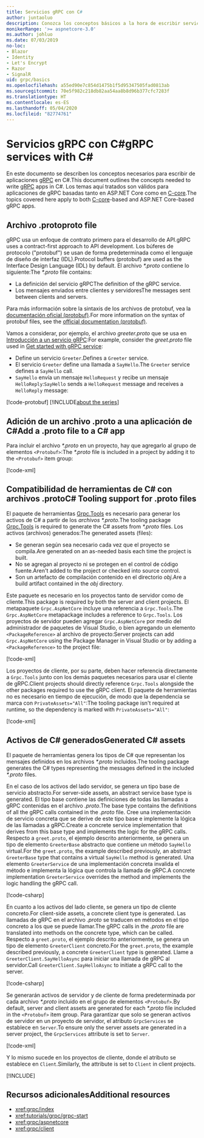 ```yaml
---
title: Servicios gRPC con C#
author: juntaoluo
description: Conozca los conceptos básicos a la hora de escribir servicios gRPC con C#.
monikerRange: '>= aspnetcore-3.0'
ms.author: johluo
ms.date: 07/03/2019
no-loc:
- Blazor
- Identity
- Let's Encrypt
- Razor
- SignalR
uid: grpc/basics
ms.openlocfilehash: a55ed90e7c854d1475b1f5d95347505fad0813ab
ms.sourcegitcommit: 70e5f982c218db82aa54aa8b8d96b377cfc7283f
ms.translationtype: HT
ms.contentlocale: es-ES
ms.lasthandoff: 05/04/2020
ms.locfileid: "82774761"
---
```

# <a name="grpc-services-with-c"></a><span data-ttu-id="664fb-103">Servicios gRPC con C\#</span><span class="sxs-lookup"><span data-stu-id="664fb-103">gRPC services with C\#</span></span>

<span data-ttu-id="664fb-104">En este documento se describen los conceptos necesarios para escribir de aplicaciones [gRPC](https://grpc.io/docs/guides/) en C#.</span><span class="sxs-lookup"><span data-stu-id="664fb-104">This document outlines the concepts needed to write [gRPC](https://grpc.io/docs/guides/) apps in C#.</span></span> <span data-ttu-id="664fb-105">Los temas aquí tratados son válidos para aplicaciones de gRPC basadas tanto en ASP.NET Core como en [C-core](https://grpc.io/blog/grpc-stacks).</span><span class="sxs-lookup"><span data-stu-id="664fb-105">The topics covered here apply to both [C-core](https://grpc.io/blog/grpc-stacks)-based and ASP.NET Core-based gRPC apps.</span></span>

## <a name="proto-file"></a><span data-ttu-id="664fb-106">Archivo .proto</span><span class="sxs-lookup"><span data-stu-id="664fb-106">proto file</span></span>

<span data-ttu-id="664fb-107">gRPC usa un enfoque de contrato primero para el desarrollo de API.</span><span class="sxs-lookup"><span data-stu-id="664fb-107">gRPC uses a contract-first approach to API development.</span></span> <span data-ttu-id="664fb-108">Los búferes de protocolo ("protobuf") se usan de forma predeterminada como el lenguaje de diseño de interfaz (IDL).</span><span class="sxs-lookup"><span data-stu-id="664fb-108">Protocol buffers (protobuf) are used as the Interface Design Language (IDL) by default.</span></span> <span data-ttu-id="664fb-109">El archivo *\*.proto* contiene lo siguiente:</span><span class="sxs-lookup"><span data-stu-id="664fb-109">The *\*.proto* file contains:</span></span>

* <span data-ttu-id="664fb-110">La definición del servicio gRPC</span><span class="sxs-lookup"><span data-stu-id="664fb-110">The definition of the gRPC service.</span></span>
* <span data-ttu-id="664fb-111">Los mensajes enviados entre clientes y servidores</span><span class="sxs-lookup"><span data-stu-id="664fb-111">The messages sent between clients and servers.</span></span>

<span data-ttu-id="664fb-112">Para más información sobre la sintaxis de los archivos de protobuf, vea la [documentación oficial (protobuf)](https://developers.google.com/protocol-buffers/docs/proto3).</span><span class="sxs-lookup"><span data-stu-id="664fb-112">For more information on the syntax of protobuf files, see the [official documentation (protobuf)](https://developers.google.com/protocol-buffers/docs/proto3).</span></span>

<span data-ttu-id="664fb-113">Vamos a considerar, por ejemplo, el archivo *greeter.proto* que se usa en [Introducción a un servicio gRPC](xref:tutorials/grpc/grpc-start):</span><span class="sxs-lookup"><span data-stu-id="664fb-113">For example, consider the *greet.proto* file used in [Get started with gRPC service](xref:tutorials/grpc/grpc-start):</span></span>

* <span data-ttu-id="664fb-114">Define un servicio `Greeter`.</span><span class="sxs-lookup"><span data-stu-id="664fb-114">Defines a `Greeter` service.</span></span>
* <span data-ttu-id="664fb-115">El servicio `Greeter` define una llamada a `SayHello`.</span><span class="sxs-lookup"><span data-stu-id="664fb-115">The `Greeter` service defines a `SayHello` call.</span></span>
* <span data-ttu-id="664fb-116">`SayHello` envía un mensaje `HelloRequest` y recibe un mensaje `HelloReply`:</span><span class="sxs-lookup"><span data-stu-id="664fb-116">`SayHello` sends a `HelloRequest` message and receives a `HelloReply` message:</span></span>

[!code-protobuf[](~/tutorials/grpc/grpc-start/sample/GrpcGreeter/Protos/greet.proto)]
[!INCLUDE[about the series](~/includes/code-comments-loc.md)]

## <a name="add-a-proto-file-to-a-c-app"></a><span data-ttu-id="664fb-117">Adición de un archivo .proto a una aplicación de C\#</span><span class="sxs-lookup"><span data-stu-id="664fb-117">Add a .proto file to a C\# app</span></span>

<span data-ttu-id="664fb-118">Para incluir el archivo *\*.proto* en un proyecto, hay que agregarlo al grupo de elementos `<Protobuf>`:</span><span class="sxs-lookup"><span data-stu-id="664fb-118">The *\*.proto* file is included in a project by adding it to the `<Protobuf>` item group:</span></span>

[!code-xml[](~/tutorials/grpc/grpc-start/sample/GrpcGreeter/GrpcGreeter.csproj?highlight=2&range=7-9)]

## <a name="c-tooling-support-for-proto-files"></a><span data-ttu-id="664fb-119">Compatibilidad de herramientas de C# con archivos .proto</span><span class="sxs-lookup"><span data-stu-id="664fb-119">C# Tooling support for .proto files</span></span>

<span data-ttu-id="664fb-120">El paquete de herramientas [Grpc.Tools](https://www.nuget.org/packages/Grpc.Tools/) es necesario para generar los activos de C# a partir de los *archivos \*.proto*.</span><span class="sxs-lookup"><span data-stu-id="664fb-120">The tooling package [Grpc.Tools](https://www.nuget.org/packages/Grpc.Tools/) is required to generate the C# assets from *\*.proto* files.</span></span> <span data-ttu-id="664fb-121">Los activos (archivos) generados:</span><span class="sxs-lookup"><span data-stu-id="664fb-121">The generated assets (files):</span></span>

* <span data-ttu-id="664fb-122">Se generan según sea necesario cada vez que el proyecto se compila.</span><span class="sxs-lookup"><span data-stu-id="664fb-122">Are generated on an as-needed basis each time the project is built.</span></span>
* <span data-ttu-id="664fb-123">No se agregan al proyecto ni se protegen en el control de código fuente.</span><span class="sxs-lookup"><span data-stu-id="664fb-123">Aren't added to the project or checked into source control.</span></span>
* <span data-ttu-id="664fb-124">Son un artefacto de compilación contenido en el directorio *obj*.</span><span class="sxs-lookup"><span data-stu-id="664fb-124">Are a build artifact contained in the *obj* directory.</span></span>

<span data-ttu-id="664fb-125">Este paquete es necesario en los proyectos tanto de servidor como de cliente.</span><span class="sxs-lookup"><span data-stu-id="664fb-125">This package is required by both the server and client projects.</span></span> <span data-ttu-id="664fb-126">El metapaquete `Grpc.AspNetCore` incluye una referencia a `Grpc.Tools`.</span><span class="sxs-lookup"><span data-stu-id="664fb-126">The `Grpc.AspNetCore` metapackage includes a reference to `Grpc.Tools`.</span></span> <span data-ttu-id="664fb-127">Los proyectos de servidor pueden agregar `Grpc.AspNetCore` por medio del administrador de paquetes de Visual Studio, o bien agregando un elemento `<PackageReference>` al archivo de proyecto:</span><span class="sxs-lookup"><span data-stu-id="664fb-127">Server projects can add `Grpc.AspNetCore` using the Package Manager in Visual Studio or by adding a `<PackageReference>` to the project file:</span></span>

[!code-xml[](~/tutorials/grpc/grpc-start/sample/GrpcGreeter/GrpcGreeter.csproj?highlight=1&range=12)]

<span data-ttu-id="664fb-128">Los proyectos de cliente, por su parte, deben hacer referencia directamente a `Grpc.Tools` junto con los demás paquetes necesarios para usar el cliente de gRPC.</span><span class="sxs-lookup"><span data-stu-id="664fb-128">Client projects should directly reference `Grpc.Tools` alongside the other packages required to use the gRPC client.</span></span> <span data-ttu-id="664fb-129">El paquete de herramientas no es necesario en tiempo de ejecución, de modo que la dependencia se marca con `PrivateAssets="All"`:</span><span class="sxs-lookup"><span data-stu-id="664fb-129">The tooling package isn't required at runtime, so the dependency is marked with `PrivateAssets="All"`:</span></span>

[!code-xml[](~/tutorials/grpc/grpc-start/sample/GrpcGreeterClient/GrpcGreeterClient.csproj?highlight=3&range=9-11)]

## <a name="generated-c-assets"></a><span data-ttu-id="664fb-130">Activos de C# generados</span><span class="sxs-lookup"><span data-stu-id="664fb-130">Generated C# assets</span></span>

<span data-ttu-id="664fb-131">El paquete de herramientas genera los tipos de C# que representan los mensajes definidos en los archivos *\*.proto* incluidos.</span><span class="sxs-lookup"><span data-stu-id="664fb-131">The tooling package generates the C# types representing the messages defined in the included *\*.proto* files.</span></span>

<span data-ttu-id="664fb-132">En el caso de los activos del lado servidor, se genera un tipo base de servicio abstracto.</span><span class="sxs-lookup"><span data-stu-id="664fb-132">For server-side assets, an abstract service base type is generated.</span></span> <span data-ttu-id="664fb-133">El tipo base contiene las definiciones de todas las llamadas a gRPC contenidas en el archivo *.proto*.</span><span class="sxs-lookup"><span data-stu-id="664fb-133">The base type contains the definitions of all the gRPC calls contained in the *.proto* file.</span></span> <span data-ttu-id="664fb-134">Cree una implementación de servicio concreta que se derive de este tipo base e implemente la lógica de las llamadas a gRPC.</span><span class="sxs-lookup"><span data-stu-id="664fb-134">Create a concrete service implementation that derives from this base type and implements the logic for the gRPC calls.</span></span> <span data-ttu-id="664fb-135">Respecto a `greet.proto`, el ejemplo descrito anteriormente, se genera un tipo de elemento `GreeterBase` abstracto que contiene un método `SayHello` virtual.</span><span class="sxs-lookup"><span data-stu-id="664fb-135">For the `greet.proto`, the example described previously, an abstract `GreeterBase` type that contains a virtual `SayHello` method is generated.</span></span> <span data-ttu-id="664fb-136">Una elemento `GreeterService` de una implementación concreta invalida el método e implementa la lógica que controla la llamada de gRPC.</span><span class="sxs-lookup"><span data-stu-id="664fb-136">A concrete implementation `GreeterService` overrides the method and implements the logic handling the gRPC call.</span></span>

[!code-csharp[](~/tutorials/grpc/grpc-start/sample/GrpcGreeter/Services/GreeterService.cs?name=snippet)]

<span data-ttu-id="664fb-137">En cuanto a los activos del lado cliente, se genera un tipo de cliente concreto.</span><span class="sxs-lookup"><span data-stu-id="664fb-137">For client-side assets, a concrete client type is generated.</span></span> <span data-ttu-id="664fb-138">Las llamadas de gRPC en el archivo *.proto* se traducen en métodos en el tipo concreto a los que se puede llamar.</span><span class="sxs-lookup"><span data-stu-id="664fb-138">The gRPC calls in the *.proto* file are translated into methods on the concrete type, which can be called.</span></span> <span data-ttu-id="664fb-139">Respecto a `greet.proto`, el ejemplo descrito anteriormente, se genera un tipo de elemento `GreeterClient` concreto.</span><span class="sxs-lookup"><span data-stu-id="664fb-139">For the `greet.proto`, the example described previously, a concrete `GreeterClient` type is generated.</span></span> <span data-ttu-id="664fb-140">Llame a `GreeterClient.SayHelloAsync` para iniciar una llamada de gRPC al servidor.</span><span class="sxs-lookup"><span data-stu-id="664fb-140">Call `GreeterClient.SayHelloAsync` to initiate a gRPC call to the server.</span></span>

[!code-csharp[](~/tutorials/grpc/grpc-start/sample/GrpcGreeterClient/Program.cs?name=snippet)]

<span data-ttu-id="664fb-141">Se generarán activos de servidor y de cliente de forma predeterminada por cada archivo *\*.proto* incluido en el grupo de elementos `<Protobuf>`.</span><span class="sxs-lookup"><span data-stu-id="664fb-141">By default, server and client assets are generated for each *\*.proto* file included in the `<Protobuf>` item group.</span></span> <span data-ttu-id="664fb-142">Para garantizar que solo se generan activos de servidor en un proyecto de servidor, el atributo `GrpcServices` se establece en `Server`.</span><span class="sxs-lookup"><span data-stu-id="664fb-142">To ensure only the server assets are generated in a server project, the `GrpcServices` attribute is set to `Server`.</span></span>

[!code-xml[](~/tutorials/grpc/grpc-start/sample/GrpcGreeter/GrpcGreeter.csproj?highlight=2&range=7-9)]

<span data-ttu-id="664fb-143">Y lo mismo sucede en los proyectos de cliente, donde el atributo se establece en `Client`.</span><span class="sxs-lookup"><span data-stu-id="664fb-143">Similarly, the attribute is set to `Client` in client projects.</span></span>

[!INCLUDE[](~/includes/gRPCazure.md)]

## <a name="additional-resources"></a><span data-ttu-id="664fb-144">Recursos adicionales</span><span class="sxs-lookup"><span data-stu-id="664fb-144">Additional resources</span></span>

* <xref:grpc/index>
* <xref:tutorials/grpc/grpc-start>
* <xref:grpc/aspnetcore>
* <xref:grpc/client>

